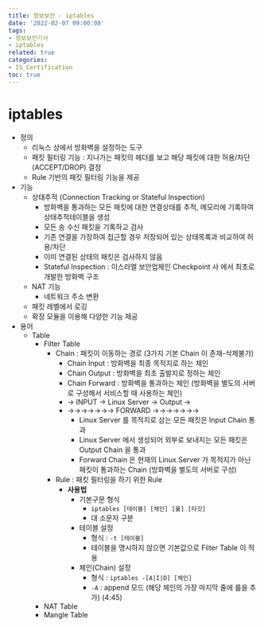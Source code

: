 ```yaml
---
title: 정보보안 - iptables
date: '2022-02-07 09:00:00'
tags:
- 정보보안기사
- iptables
related: true
categories:
- IS_Certification
toc: true
---
```


# iptables
- 정의
    + 리눅스 상에서 방화벽을 설정하는 도구
    + 패킷 필터링 기능 : 지나가는 패킷의 헤더를 보고 해당 패킷에 대한 허용/차단 (ACCEPT/DROP) 결정
    + Rule 기반의 패킷 필터링 기능을 제공
- 기능
    + 상태추적 (Connection Tracking or Stateful Inspection)
        * 방화벽을 통과하는 모든 패킷에 대한 연결상태를 추적, 메모리에 기록하여 상태추적테이블을 생성
        * 모든 송 수신 패킷을 기록하고 검사
        * 기존 연결을 가장하여 접근할 경우 저장되어 있는 상태목록과 비교하여 허용/차단
        * 이미 연결된 상태의 패킷은 검사하지 않음
        * Stateful Inspection : 이스라엘 보안업체인 Checkpoint 사 에서 최초로 개발한 방화벽 구조
    + NAT 기능
        * 네트워크 주소 변환
    + 패킷 레벨에서 로깅
    + 확장 모듈을 이용해 다양한 기능 제공
- 용어
    + Table
        * Filter Table 
            - Chain : 패킷이 이동하는 경로 (3가지 기본 Chain 이 존재-삭제불가)
                + Chain Input : 방화벽을 최종 목적지로 하는 체인
                + Chain Output : 방화벽을 최초 출발지로 정하는 체인
                + Chain Forward : 방화벽을 통과하는 체인 (방화벽을 별도의 서버로 구성해서 서비스할 때 사용하는 체인)
                + -> INPUT -> Linux Server -> Output ->
                + ->->->->->->-> FORWARD ->->->->->->->
                    * Linux Server 를 목적지로 삼는 모든 패킷은 Input Chain 통과
                    * Linux Server 에서 생성되어 외부로 보내지는 모든 패킷은 Output Chain 을 통과
                    * Forward Chain 은 현재의 Linux Server 가 목적지가 아닌 패킷이 통과하는 Chain (방화벽을 별도의 서버로 구성)
            - Rule : 패킷 필터링을 하기 위한 Rule
                + **사용법**
                    * 기본구문 형식
                        - `iptables [테이블] [체인] [룰] [타깃]`
                        - 대 소문자 구분
                    * 테이블 설정
                        - 형식 : `-t [테이블]`
                        - 테이블을 명시하지 않으면 기본값으로 Filter Table 이 적용
                    * 체인(Chain) 설정
                        - 형식 : `iptables -[A|I|D] [체인]`
                        - `-A` : append 모드 (해당 체인의 가장 마지막 줄에 룰을 추가) (4:45)
        * NAT Table
        * Mangle Table